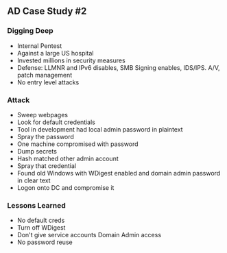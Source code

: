 ## AD Case Study #2

### Digging Deep
- Internal Pentest
- Against a large US hospital
- Invested millions in security measures
- Defense: LLMNR and IPv6 disables, SMB Signing enables, IDS/IPS. A/V, patch management
- No entry level attacks

### Attack
- Sweep webpages
- Look for default credentials
- Tool in development had local admin password in plaintext
- Spray the password
- One machine compromised with password
- Dump secrets
- Hash matched other admin account
- Spray that credential
- Found old Windows with WDigest enabled and domain admin password in clear text
- Logon onto DC and compromise it

### Lessons Learned
- No default creds
- Turn off WDigest
- Don't give service accounts Domain Admin access
- No password reuse
